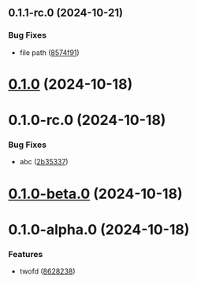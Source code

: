 

## 0.1.1-rc.0 (2024-10-21)


### Bug Fixes

* file path ([8574f91](https://github.com/Biplav-05/python_sdk_test/commit/8574f91483fa44a05effd8fb82d8bda5bec52b1c))

# [0.1.0](https://github.com/Biplav-05/python_sdk_test/compare/v0.1.0-rc.0...v0.1.0) (2024-10-18)

# 0.1.0-rc.0 (2024-10-18)


### Bug Fixes

* abc ([2b35337](https://github.com/Biplav-05/python_sdk_test/commit/2b35337de0cba6d516f5326d57cd94280bf47332))

# [0.1.0-beta.0](https://github.com/Biplav-05/python_sdk_test/compare/v0.1.0-alpha.0...v0.1.0-beta.0) (2024-10-18)

# 0.1.0-alpha.0 (2024-10-18)


### Features

* twofd ([8628238](https://github.com/Biplav-05/python_sdk_test/commit/86282381876a8464a9e1d90204b32e403842f365))
